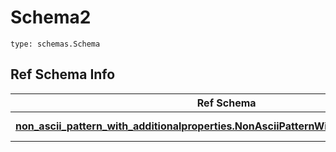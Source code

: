# Schema2
```
type: schemas.Schema
```

## Ref Schema Info
Ref Schema | Input Type | Output Type
---------- | ---------- | -----------
[**non_ascii_pattern_with_additionalproperties.NonAsciiPatternWithAdditionalproperties**](../../../../../../components/schema/non_ascii_pattern_with_additionalproperties.md) | [non_ascii_pattern_with_additionalproperties.NonAsciiPatternWithAdditionalpropertiesDictInput](../../../../../../components/schema/non_ascii_pattern_with_additionalproperties.md#nonasciipatternwithadditionalpropertiesdictinput), [non_ascii_pattern_with_additionalproperties.NonAsciiPatternWithAdditionalpropertiesDict](../../../../../../components/schema/non_ascii_pattern_with_additionalproperties.md#nonasciipatternwithadditionalpropertiesdict) | [non_ascii_pattern_with_additionalproperties.NonAsciiPatternWithAdditionalpropertiesDict](../../../../../../components/schema/non_ascii_pattern_with_additionalproperties.md#nonasciipatternwithadditionalpropertiesdict)
